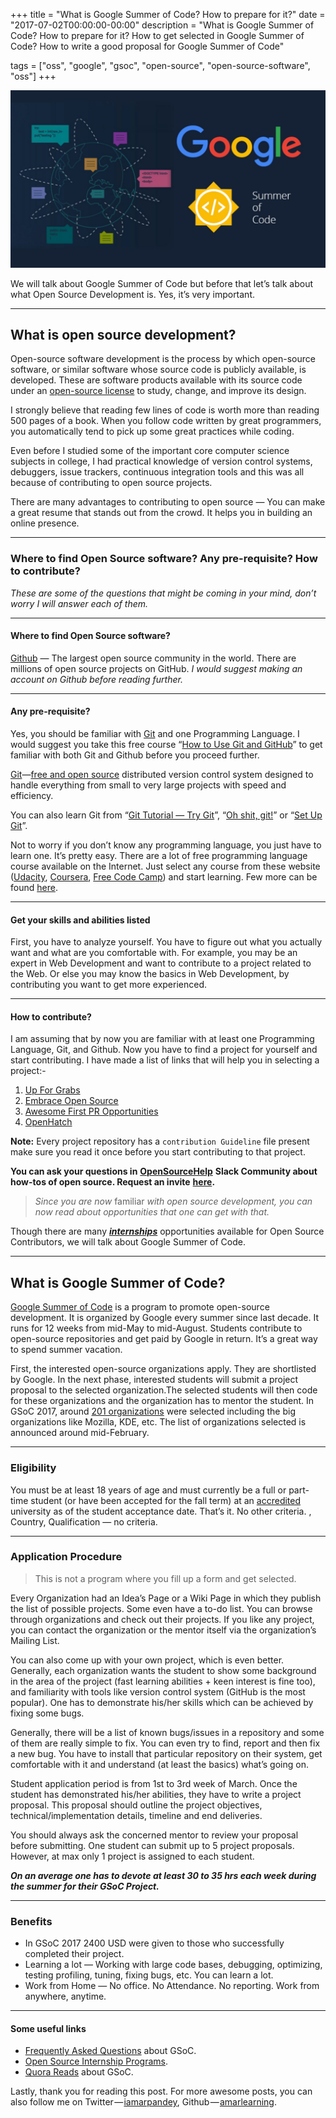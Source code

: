 +++
title = "What is Google Summer of Code? How to prepare for it?"
date = "2017-07-02T00:00:00-00:00"
description = "What is Google Summer of Code? How to prepare for it? How to get selected in Google Summer of Code? How to write a good proposal for Google Summer of Code"

tags = ["oss", "google", "gsoc", "open-source", "open-source-software", "oss"]
+++

![banner](/images/what-is-google-summer-of-code-how-to-prepare-for-it/banner.jpeg)

We will talk about Google Summer of Code but before that let’s talk about what
Open Source Development is. Yes, it’s very important.

---

## What is open source development?

Open-source software development is the process by which open-source software, or similar software whose source code is publicly available, is developed. These are software products available with its source code under an [open-source license](https://opensource.org/licenses) to study, change, and improve its design.

I strongly believe that reading few lines of code is worth more than reading 500 pages of a book. When you follow code written by great programmers, you automatically tend to pick up some great practices while coding.

Even before I studied some of the important core computer science subjects in college, I had practical knowledge of version control systems, debuggers, issue trackers, continuous integration tools and this was all because of contributing to open source projects.

There are many advantages to contributing to open source — You can make a great resume that stands out from the crowd. It helps you in building an online presence.

---

### Where to find Open Source software? Any pre-requisite? How to contribute?

_These are some of the questions that might be coming in your mind, don’t worry I will answer each of them._

---

#### Where to find Open Source software?

[Github](http://github.com/) — The largest open source community in the world. There are millions of open source projects on GitHub. _I would suggest making an account on Github before reading further._

---

#### Any pre-requisite?

Yes, you should be familiar with [Git](https://git-scm.com/) and one Programming Language. I would suggest you take this free course “[How to Use Git and GitHub](https://www.freecodecamp.org/news/the-beginners-guide-to-git-github/)” to get familiar with both Git and Github before you proceed further.

[Git](https://git-scm.com/)—[free and open source](https://git-scm.com/about/free-and-open-source) distributed version control system designed to handle everything from small to very large projects with speed and efficiency.

You can also learn Git from “[Git Tutorial — Try Git](https://try.github.io/levels/1/challenges/1)”, “[Oh shit, git!](http://ohshitgit.com/)” or “[Set Up Git](https://help.github.com/articles/set-up-git/)”.

Not to worry if you don’t know any programming language, you just have to learn one. It’s pretty easy. There are a lot of free programming language course available on the Internet. Just select any course from these website ([Udacity](https://in.udacity.com/courses/all/), [Coursera](https://www.coursera.org/courses?query=programming), [Free Code Camp](http://www.freecodecamp.com/)) and start learning. Few more can be found [here](https://www.entrepreneur.com/article/250323).

---

#### Get your skills and abilities listed

First, you have to analyze yourself. You have to figure out what you actually want and what are you comfortable with. For example, you may be an expert in Web Development and want to contribute to a project related to the Web. Or else you may know the basics in Web Development, by contributing you want to get more experienced.

---

#### How to contribute?

I am assuming that by now you are familiar with at least one Programming Language, Git, and Github. Now you have to find a project for yourself and start contributing. I have made a list of links that will help you in selecting a project:-

1.  [Up For Grabs](http://up-for-grabs.net/#/)
2.  [Embrace Open Source](https://open-source.now.sh/)
3.  [Awesome First PR Opportunities](https://github.com/MunGell/awesome-for-beginners#awesome-first-pr-opportunities-)
4.  [OpenHatch](https://openhatch.org/search/)

**Note:** Every project repository has a `contribution Guideline` file present make sure you read it once before you start contributing to that project.

**You can ask your questions in** [**OpenSourceHelp**](https://opensourcehelp.slack.com/) **Slack Community about how-tos of open source. Request an invite** [**here**](https://opensourcehelp.herokuapp.com/)**.**

> _Since you are now_ familiar _with open source development, you can now read about opportunities that one can get with that._

Though there are many [**_internships_**](https://github.com/tapasweni-pathak/SOC-Programs/blob/master/README.md#soc-programs) opportunities available for Open Source Contributors, we will talk about Google Summer of Code.

---

## What is Google Summer of Code?

[Google Summer of Code](https://summerofcode.withgoogle.com/) is a program to promote open-source development. It is organized by Google every summer since last decade. It runs for 12 weeks from mid-May to mid-August. Students contribute to open-source repositories and get paid by Google in return. It’s a great way to spend summer vacation.

First, the interested open-source organizations apply. They are shortlisted by Google. In the next phase, interested students will submit a project proposal to the selected organization.The selected students will then code for these organizations and the organization has to mentor the student. In GSoC 2017, around [201 organizations](https://summerofcode.withgoogle.com/organizations/) were selected including the big organizations like Mozilla, KDE, etc. The list of organizations selected is announced around mid-February.

---

### Eligibility

You must be at least 18 years of age and must currently be a full or part-time student (or have been accepted for the fall term) at an [accredited](https://developers.google.com/open-source/gsoc/faq#accredited) university as of the student acceptance date. That’s it. No other criteria. , Country, Qualification — no criteria.

---

### Application Procedure

> This is not a program where you fill up a form and get selected.

Every Organization had an Idea’s Page or a Wiki Page in which they publish the list of possible projects. Some even have a to-do list. You can browse through organizations and check out their projects. If you like any project, you can contact the organization or the mentor itself via the organization’s Mailing List.

You can also come up with your own project, which is even better. Generally, each organization wants the student to show some background in the area of the project (fast learning abilities + keen interest is fine too), and familiarity with tools like version control system (GitHub is the most popular). One has to demonstrate his/her skills which can be achieved by fixing some bugs.

Generally, there will be a list of known bugs/issues in a repository and some of them are really simple to fix. You can even try to find, report and then fix a new bug. You have to install that particular repository on their system, get comfortable with it and understand (at least the basics) what’s going on.

Student application period is from 1st to 3rd week of March. Once the student has demonstrated his/her abilities, they have to write a project proposal. This proposal should outline the project objectives, technical/implementation details, timeline and end deliveries.

You should always ask the concerned mentor to review your proposal before submitting. One student can submit up to 5 project proposals. However, at max only 1 project is assigned to each student.

**_On an average one has to devote at least 30 to 35 hrs each week during the summer for their GSoC Project._**

---

### Benefits

- In GSoC 2017 2400 USD were given to those who successfully completed their project.
- Learning a lot — Working with large code bases, debugging, optimizing, testing profiling, tuning, fixing bugs, etc. You can learn a lot.
- Work from Home — No office. No Attendance. No reporting. Work from anywhere, anytime.

---

#### Some useful links

- [Frequently Asked Questions](https://developers.google.com/open-source/gsoc/faq) about GSoC.
- [Open Source Internship Programs](https://github.com/tapasweni-pathak/SOC-Programs/blob/master/README.md).
- [Quora Reads](https://github.com/tapasweni-pathak/Getting-Started-With-Contributing-to-Open-Sources/blob/master/QuoraReads.md) about GSoC.

Lastly, thank you for reading this post. For more awesome posts, you can also follow me on Twitter — [iamarpandey](https://twitter.com/iamarpandey), Github — [amarlearning](https://github.com/amarlearning).
